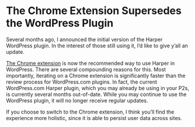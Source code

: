 # The Chrome Extension Supersedes the WordPress Plugin

Several months ago, I announced the initial version of the Harper WordPress plugin. In the interest of those still using it, I’d like to give y’all an update.

[The Chrome extension](https://chromewebstore.google.com/detail/private-grammar-checker-h/lodbfhdipoipcjmlebjbgmmgekckhpfb) is now the recommended way to use Harper in WordPress. There are several compounding reasons for this. Most importantly, iterating on a Chrome extension is significantly faster than the review process for WordPress.com plugins. In fact, the current WordPress.com Harper plugin, which you may already be using in your P2s, is currently several months out-of-date. While you may continue to use the WordPress plugin, it will no longer receive regular updates.

If you choose to switch to the Chrome extension, I think you’ll find the experience more holistic, since it is able to persist user data across sites.
